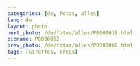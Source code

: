 ```yaml
---
categories: [de, fotos, alles]
lang: de
layout: photo
next_photo: /de/fotos/alles/P0000018.html
picname: P0000052
prev_photo: /de/fotos/alles/P0000060.html
tags: [Giraffes, Trees]
---
```

